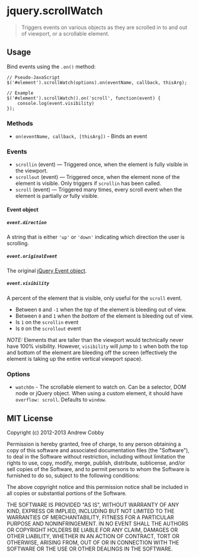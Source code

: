 # jquery.scrollWatch

 > Triggers events on various objects as they are scrolled in to and out of viewport, or a scrollable element.

## Usage

Bind events using the `.on()` method:

    // Pseudo-JavaScript
    $('#element').scrollWatch(options).on(eventName, callback, thisArg);

    // Example
    $('#element').scrollWatch().on('scroll', function(event) {
        console.log(event.visibility)
    });

### Methods

* `on(eventName, callback, [thisArg])` - Binds an event

### Events

 * `scrollin` (event) — Triggered once, when the element is fully visible in the viewport.
 * `scrollout` (event) — Triggered once, when the element none of the element is visible. Only triggers if `scrollin` has been called.
 * `scroll` (event) — Triggered many times, every scroll event when the element is partially *or* fully visible.

#### Event object

##### `event.direction`

A string that is either `'up'` or `'down'` indicating which direction the user is scrolling.

##### `event.originalEvent`

The original [jQuery Event object](http://api.jquery.com/category/events/event-object/).

##### `event.visibility`

A percent of the element that is visible, only useful for the `scroll` event. 

 * Between `0` and `-1` when the *top* of the element is bleeding out of view. 
 * Between `0` and `1` when the *bottom* of the element is bleeding out of view.
 * Is `1` on the `scrollin` event
 * Is `0` on the `scrollout` event

*NOTE:* Elements that are taller than the viewport would technically never have 100% visibility. However, `visibility` will *jump* to `1` when both the top and bottom of the element are bleeding off the screen (effectively the element is taking up the entire vertical viewport space).

### Options

* `watchOn` - The scrollable element to watch on. Can be a selector, DOM node or jQuery object. When using a custom element, it should have `overflow: scroll`. Defaults to `window`.

## MIT License

Copyright (c) 2012-2013 Andrew Cobby

Permission is hereby granted, free of charge, to any person
obtaining a copy of this software and associated documentation
files (the "Software"), to deal in the Software without
restriction, including without limitation the rights to use,
copy, modify, merge, publish, distribute, sublicense, and/or sell
copies of the Software, and to permit persons to whom the
Software is furnished to do so, subject to the following
conditions:

The above copyright notice and this permission notice shall be
included in all copies or substantial portions of the Software.

THE SOFTWARE IS PROVIDED "AS IS", WITHOUT WARRANTY OF ANY KIND,
EXPRESS OR IMPLIED, INCLUDING BUT NOT LIMITED TO THE WARRANTIES
OF MERCHANTABILITY, FITNESS FOR A PARTICULAR PURPOSE AND
NONINFRINGEMENT. IN NO EVENT SHALL THE AUTHORS OR COPYRIGHT
HOLDERS BE LIABLE FOR ANY CLAIM, DAMAGES OR OTHER LIABILITY,
WHETHER IN AN ACTION OF CONTRACT, TORT OR OTHERWISE, ARISING
FROM, OUT OF OR IN CONNECTION WITH THE SOFTWARE OR THE USE OR
OTHER DEALINGS IN THE SOFTWARE.

